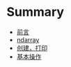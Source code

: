 # Summary

* [前言](README.md)
* [ndarray](chapter1.md)
* [创建，打印](chuang-jian-ff0c-da-yin-ff0c-ji-ben-cao-zuo.md)
* [基本操作](ji-ben-cao-zuo.md)

